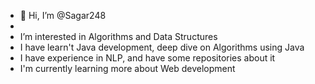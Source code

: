 - 👋 Hi, I’m @Sagar248
-
-  I’m interested in Algorithms and Data Structures 
- I have learn't Java development, deep dive on Algorithms using Java
- I have experience in NLP, and have some repositories about it
- I'm currently learning more about Web development

